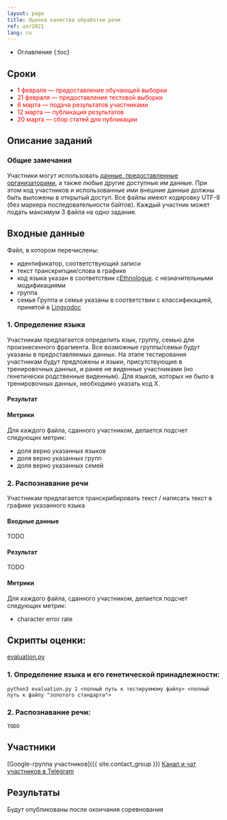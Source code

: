 ```yaml
---
layout: page
title: Оценка качества обработки речи
ref: asr2021
lang: ru
---
```


* Оглавление
{:toc}

## Сроки

* <span style="color: red">1 февраля — предоставление обучающей выборки</span>
* <span style="color: red">21 февраля — предоставление тестовой выборки</span>
* <span style="color: red">6 марта — подача результатов участниками</span>
* <span style="color: red">12 марта — публикация результатов</span>
* <span style="color: red">20 марта  — сбор статей для публикации</span>

## Описание заданий
### Общие замечания
Участники могут использовать [данные, предоставленные организаторами](../data/index_data_asr.html), а также любые другие доступные им данные. При этом код участников и использованные ими внешние данные должны быть выложены в открытый доступ.
Все файлы имеют кодировку UTF-8 (без маркера последовательности байтов).
Каждый участник может подать максимум 3 файла на одно задание.


## Входные данные

Файл, в котором перечислены:
* идентификатор, соответствующий записи
* текст транскрипции/слова в графике
* код языка указан в соответствии с[Ethnologue](https://www.ethnologue.com/browse/codes). с незначительными модификациями
* группа
* семья
Группа и семья указаны в соответствии с классификацией, принятой в [Lingvodoc](http://lingvodoc.ispras.ru)



### 1. Определение языка
Участникам предлагается определить язык, группу, семью для произнесенного фрагмента. Все возможные группы/семьи будут указаны в предоставляемых данных. На этапе тестирования участникам будут предложены и языки, присутствующие в тренировочных данных, и ранее не виденные участниками (но генетически родственные виденным). Для языков, которых не было в тренировочных данных, необходимо указать код X.



#### Результат


#### Метрики
Для каждого файла, сданного участником, делается подсчет следующих метрик:
* доля верно указанных языков
* доля верно указанных групп
* доля верно указанных семей


### 2. Распознавание речи
Участникам предлагается транскрибировать текст / написать текст в графике указанного языка
#### Входные данные
TODO

#### Результат
TODO

#### Метрики
Для каждого файла, сданного участником, делается подсчет следующих метрик:
* character error rate


## Скрипты оценки:
[evaluation.py](https://github.com/lowresource-lang-eval/asr_evaluation_scripts/blob/main/evaluate.py)
### 1. Определение языка и его генетической принадлежности: 


    python3 evaluation.py 1 <полный путь к тестируемому файлу> <полный путь к файлу "золотого стандарта">

### 2. Распознавание речи: 
	
	TODO


## Участники
[Google-группа участников]({{ site.contact_group }})
[Канал и чат участников в Telegram](https://t.me/joinchat/VEyIcKjL4efvhbKm)

## Результаты
Будут опубликованы после окончания соревнования